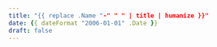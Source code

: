 ```yaml
---
title: "{{ replace .Name "-" " " | title | humanize }}"
date: {{ dateFormat "2006-01-01" .Date }}
draft: false
---
```


